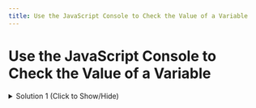 ```yaml
---
title: Use the JavaScript Console to Check the Value of a Variable
---
```

# Use the JavaScript Console to Check the Value of a Variable

<details><summary>Solution 1 (Click to Show/Hide)</summary>

## Solutions

```js
let a = 5;
let b = 1;
a++;
// Add your code below this line

let sumAB = a + b;
console.log(sumAB);

console.log(a);
```

</details>